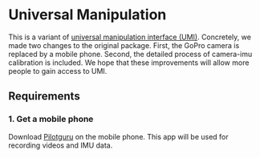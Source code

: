 # Universal Manipulation
This is a variant of [universal manipulation interface (UMI)](https://github.com/real-stanford/universal_manipulation_interface). Concretely, we made two changes to the original package. First, the GoPro camera is replaced by a mobile phone. Second, the detailed process of camera-imu calibration is included. We hope that these improvements will allow more people to gain access to UMI.

## Requirements
### 1. Get a mobile phone
Download [Pilotguru](https://play.google.com/store/apps/details?id=ru.pilotguru.recorder&gl=DE) on the mobile phone. This app will be used for recording videos and IMU data.


